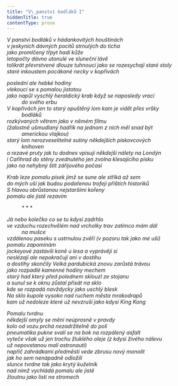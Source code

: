```yaml
---
title: "V\_panství bodláků I"
hiddenTitle: true
contentType: prose
---
```


<section>

_V panství bodláků v hádankovitých houštinách  
v jeskyních dávných pocitů strnulých do ticha  
jako promlčený třpyt hadí kůže  
letopočty dávno utonulé ve sluneční lávě  
tolikrát převrstvené dlouze tuhnoucí jako se rozesychají staré stoly  
staré inkoustem pocákané necky v kopřivách_

_poslední ale hebké hodiny  
vlekoucí se s pomalou jistotou  
jako napůl vyschlý heraldický krab když se naposledy vrací  
          do svého erbu  
V kopřivách jen to starý opuštěný lom kam je vidět přes vršky  
          bodláků  
rozkývaných větrem jako v němém filmu  
(žalostně ušmudlaný hadřík na jednom z nich měl snad být  
          americkou vlajkou)  
starý lom nerozveselitelné sutiny někdejších pískovcových  
          knihoven  
a rezavé pruty jak tu dodnes vpisují někdejší nálety na Londýn  
i Cařihrad do stěny zvednutého jen zvolna klesajícího písku  
jako na nehybný štít zářijového počasí_

_Krab leze pomalu písek jímž se sune ale stříká až sem  
do mých uší jak budou podařenou trofejí příštích historiků  
S hlavou obrůstanou nejstaršími kořeny  
pomalu ale jistě rezavím_

          _\* \* \*_

_Já nebo kolečko co se tu kdysi zadrhlo  
ve vzduchu rozechvělém nad vrcholky trav zatímco mám dál  
          na mušce  
vzdálenou paseku s ustrnulou zvěří (v pozoru tak jako mé uši)  
pomalu zapomínám  
jockeyové zastavili koně u lesa a vyprávějí si  
neslézají ale nepokračují ani v dostihu  
a dostihy skončily Velká pardubická znovu zarůstá trávou  
jako rozpadlé kamenné hodiny mechem  
starý had který před polednem sklouzl ze stojanu  
a sunul se k oknu zůstal přisát na sklo  
kde se rozpadá navždycky jako uschlý blesk  
Na sklo kupole vysoko nad ruchem města mrakodrapů  
kam už nedoleze které už nevzruší jako kdysi King Kong_

_Pomalu tvrdnu  
někdejší omyly se mění neúprosně v pravdy  
kolo od vozu prchá nezadržitelně do polí  
pneumatika pukne svalí se na bok na rozpálený asfalt  
vyteče však už jen trochu žluklého oleje (z kdysi živého nálevu  
už nepovstanou malí astronauti)  
napříč zahrádkami předměstí vede zbrusu nový monolit  
jak ho sem nenápadně odložili  
slunce tvrdne tak jako krytý kuželník  
nad nímž vychládá pomalu ale jistě  
žloutnu jako listí na stromech_

</section>
